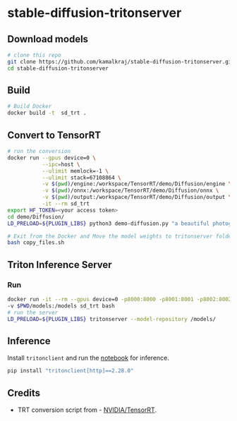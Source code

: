 # stable-diffusion-tritonserver


## Download models
```bash
# clone this repo
git clone https://github.com/kamalkraj/stable-diffusion-tritonserver.git
cd stable-diffusion-tritonserver
```

## Build
```bash
# Build Docker
docker build -t  sd_trt .
```

## Convert to TensorRT
```bash
# run the conversion
docker run --gpus device=0 \
           --ipc=host \
           --ulimit memlock=-1 \
           --ulimit stack=67108864 \
           -v $(pwd)/engine:/workspace/TensorRT/demo/Diffusion/engine \
           -v $(pwd)/onnx:/workspace/TensorRT/demo/Diffusion/onnx \
           -v $(pwd)/output:/workspace/TensorRT/demo/Diffusion/output \
           -it --rm sd_trt
export HF_TOKEN=<your access token>
cd demo/Diffusion/
LD_PRELOAD=${PLUGIN_LIBS} python3 demo-diffusion.py "a beautiful photograph of Mt. Fuji during cherry blossom" --hf-token=$HF_TOKEN -v

# Exit from the Docker and Move the model weights to tritonserver folder 
bash copy_files.sh
```

## Triton Inference Server

### Run
```bash
docker run -it --rm --gpus device=0 -p8000:8000 -p8001:8001 -p8002:8002 --shm-size 16384m   \
-v $PWD/models:/models sd_trt bash
# run the server
LD_PRELOAD=${PLUGIN_LIBS} tritonserver --model-repository /models/
```


## Inference

Install `tritonclient` and run the [notebook](Inference.ipynb) for inference.
```bash
pip install "tritonclient[http]==2.28.0"
```

## Credits
- TRT conversion script from - [NVIDIA/TensorRT](https://github.com/NVIDIA/TensorRT/tree/main/demo/Diffusion).